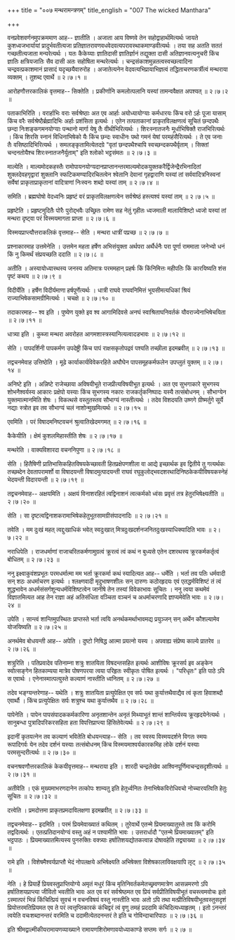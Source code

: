 +++
title = "००७ मन्थरामन्त्रणम्"
title_english = "007 The wicked Manthara"

+++


वनप्रवेशवर्णनमुपक्रममाण आह-- ज्ञातीति । अजाता आय विष्णवे तेन
सहोद्वाहार्थमित्यर्थः जायते कुशध्वजभार्यायां प्रादुर्भवतीत्यजा
प्रतिज्ञातरावणवधवेदवत्यपरावस्थाकमाण्डवीत्यर्थः । तया सह अतति सततं
गच्छतीत्यजाता मन्यरेत्यर्थः । यतः कैकेय्याः ज्ञातिदासी ज्ञातिर्ज्ञानं
तद्युक्ता दासी अतिज्ञानवत्यनुचरी किंच ज्ञातिः क्षत्रियजातिः सैव दासी अतः
सहोषिता मन्थरेत्यर्थः । चन्द्रसंकाशमुन्नतत्वस्वच्छत्वादिना
चन्द्रवत्प्रकाशमानं प्रासादं यदृच्छयैवारुरोह । अजातेत्यनेन
वेदवत्यभिप्रायाभिज्ञत्वं तद्धिताचरणकर्त्रीत्वं मन्थराया व्यक्तम् ।
तुशब्द एवार्थे  ॥  २।७।१  ॥   

  

आरोहणौत्तरकालिकं वृत्तमाह-- सिक्तेति । प्रकीर्णानि कमलोत्पलानि यस्यां
तामन्ववैक्षत अपश्यत्  ॥  २।७।२  ॥   

  

पताकाभिरिति । वरार्हाभिः वराः सर्वश्रेष्ठाः अत एव आर्हाः अयोध्यायोग्याः
कर्मधारयः किंच वरो ऽर्हः पूजा यासाम् किंच वरैः
सर्वश्रेष्ठैर्ब्रह्मादिभिः अर्हाः प्रशंसिता इत्यर्थः । एतेन तत्पताकानां
प्राकृतविलक्षणत्वं सूचितं छन्दपथैः छन्दा निःशङ्कगमनयोग्याः पन्थानो
मार्गा येषु तैः वीथीभिरित्यर्थः । शिरःस्नातजनैः मूर्धाभिषिक्तै
राजभिरित्यर्थः । किंच शिरसि स्नानं विधिनाभिषेको यैः किंच छन्दः स्वाधीनः
पथो गमनं येषां परमहंसैरित्यर्थः । ते एव जनाः तैः वसिष्ठादिभिरित्यर्थः ।
समलङ्कृतामित्येतदग्रे "वृतां छन्दपथैश्चापि स्वच्छन्दकपथैर्वृताम् ।
सिक्तां चन्दनतोयैश्च शिरःस्नातजनैर्युताम्" इति श्लोको भट्टसंमतः  ॥  २।७।३
 ॥   

  

माल्येति । माल्यमोदकहस्तैः
रामोपायनयोग्यदानप्राप्तानन्तरमाल्यमोदकयुक्तकरैर्द्विजेन्द्रैरभिनादितां
शुक्लदेवहगृद्वारां शुक्लानि स्फटिकमण्यादिरचितत्वेन श्वेतानि देवानां
गृहद्वाराणि यस्यां तां सर्ववादित्रनिस्वनां सर्वेषां प्राकृताप्राकृतानां
वादित्राणां निःस्वनः शब्दो यस्यां ताम्  ॥  २।७।४  ॥   

  

समिति । ब्रह्मघोषो वेदध्वनिः प्रहृष्टं वरं प्राकृतविलक्षणत्वेन
सर्वश्रेष्ठं हस्त्यश्वं यस्यां ताम्  ॥  २।७।५  ॥   

  

प्रहृष्टेति । प्रहृष्टमुदितैः पोरैः पुरोद्भवैः उच्छ्रितः रामेण सह नेतुं
गृहीतः ध्वजमाली मालाविशिष्टो ध्वजो यस्यां तां मन्थरा दृष्ट्वा परं
विस्मयमागता प्राप्ता  ॥  २।७।६  ॥   

  

विस्मयप्राप्त्यौत्तराकलिकं वृत्तमाह-- सेति । मन्थरा धात्रीं पप्रच्छ  ॥ 
२।७।७  ॥   

  

प्रश्नाकारमाह उत्तमेनेति । उत्तमेन महता हर्षेण अभिसंयुक्ता अर्थपरा
अर्थैर्धनैः परा पूर्णा राममाता जनेभ्यो धनं किं नु किमर्थं संप्रयच्छति
ददाति  ॥  २।७।८  ॥   

  

अतीति । अस्यायोध्यास्थस्य जनस्य अतिमात्रः परममहान् प्रहर्षः किं
किंनिमित्तः महीपतिः किं कारयिष्यति शंस पृष्टं कथय  ॥  २।७।९  ॥   

  

विदीर्येति । हर्षेण विदीर्यमाणा हर्षपूर्णेत्यर्थः । धात्री राघवे
राघवनिमित्तं भूयसीमत्यधिकां श्रियं राज्याभिषेकसामग्रीमित्यर्थः । चचक्षे
 ॥  २।७।१०  ॥   

  

तदाकारमाह-- श्व इति । पुष्येण युक्ते इव श्व आगामिदिवसे अनघं
स्वाश्रिताघनिवर्तकं यौवराज्येनाभिषेचयिता  ॥  २।७।११  ॥   

  

धात्र्या इति । कुब्जा मन्थरा अवरोहत आगमशास्त्रस्यानित्यत्वादडभावः  ॥ 
२।७।१२  ॥   

  

सेति । पापदर्शिनी पापकर्मण उपदेष्ट्री किंच पापं राक्षसकृतोपद्रवं पश्यति
तच्छीला इदमब्रवीत्  ॥  २।७।१३  ॥   

  

तद्वचनमेवाह उत्तिष्ठेति । मूढे कार्याकार्यविवेकरहिते अघौघेन
पापसमूहकर्मफलेन उपप्लुतं युक्तम्  ॥  २।७।१४  ॥   

  

अनिष्टे इति । अन्निष्टे राजेच्छाया अविषयीभूते राजप्रीत्यविषयीभूत
इत्यर्थः । अत एव सुभगाकारे सुभगस्य शोभनैश्वर्यस्य आकारः प्रक्षेपो यस्याः
किंच सुभगस्य नकारः राजकर्तृकनिष्पादः यस्यै तत्संबोधनम् । सौभाग्येन
युक्तमात्मानमिति शेषः । विकत्थसे वस्तुतस्तव सौभाग्यं नास्तीत्यर्थः ।
तदेव विशदयति उष्णगे ग्रीष्मर्तुगे सूर्ये नद्याः स्त्रोत इव तव सौभाग्यं
चलं नाशोन्मुखमित्यर्थः  ॥  २।७।१५  ॥   

  

एवमिति । परं विषादमनिष्टवचनं श्रुत्वातिखेदमगमत्  ॥  २।७।१६  ॥   

  

कैकेयीति । क्षेमं कुशलमिहास्तीति शेषः  ॥  २।७।१७  ॥   

  

मन्थरेति । वाक्यविशारदा वचननिपुणा  ॥  २।७।१८  ॥   

  

सेति । हितैषिणी प्रातिभासिकहितविषयकेच्छावती हितप्रक्षेपणशीला वा आद्ये
इच्छार्थक इव द्वितीये तु गत्यर्थकः तच्छब्देन देवतापरामर्शो वा विषादयन्ती
विषादमुत्पादयन्ती राघवं रघुकुलोद्भवदशरथादिनिष्ठकेकयीविषयकस्नेहं भेदयन्ती
विदारयन्ती  ॥  २।७।१९  ॥   

  

तद्वचनमेवाह-- अक्षयमिति । अक्षयं विनाशरहितं त्वद्विनाशनं त्वत्कर्मको
ध्वंसः प्रवृत्तं तत्र हेतुरभिषेक्ष्यतीति  ॥  २।७।२०  ॥   

  

सेति । सा दृष्टत्वद्विनाशकरामाभिषेकहेतुभूतसामग्रीसंपादनादिः  ॥  २।७।२१
 ॥   

  

तवेति । मम दुःखं महत् त्वद्दुःखाधिकं भवेत् स्वदुःखात्
मित्रदुःखदर्शनजनितदुःखस्याधिक्यादिति भावः  ॥  २।७।२२  ॥   

  

नराधिपेति । राजधर्माणां राजाचरितकर्मणामुग्रत्वं क्रूरत्वं त्वं कथं न
बुध्यसे एतेन दशरथस्य क्रूरकर्मकर्तृत्वं बोधितम्  ॥  २।७।२३  ॥   

  

ननु इक्ष्वाकुवंशप्रभूतः परमधर्मात्मा मम भर्ता क्रूरकर्मा कथं स्यादित्यत
आह-- धर्मेति । भर्ता तव पतिः धर्मवादी सन् शठः अधर्माचरण इत्यर्थः ।
श्लक्ष्णवादी मृदुभाषणशीलः सन् दारुणः कठोरहृदयः एवं एतद्धर्मविशिष्टं तं
त्वं शुद्धभावेन अधर्मसंसर्गशून्यधर्मविशिष्टत्वेन जानीषे तेन तस्यां
विवेकाभावः सूचितः । ननु त्वया कथमेवं विज्ञातमित्यत आह तेन राज्ञा अहं
अतिसंधिता वञ्चिता वञ्चनं च अधर्माचरणादि ज्ञाप्यमेवेति भावः  ॥  २।७।२४
 ॥   

  

उपेति । सान्त्वं शान्तिमुपस्थितः प्राप्तस्ते भर्ता त्वयि
अनर्थकमर्थाभावमद्य प्रयुञ्जन् सन् अर्थेन कौशल्यामेव योजयिष्यति  ॥  २।७।२५
 ॥   

  

अनर्थमेव बोधयन्ती आह-- अपेति । दुष्टो निषिद्ध आत्मा प्रयत्नो यस्य ।
अपवाह्य संप्रेष्य काल्ये प्रातरेव  ॥  २।७।२६  ॥   

  

शत्रुरिति । पतिप्रवादेव पतिनाम्ना शत्रुः शातयिता विषदन्तसहित इत्यर्थः
आशीविषः क्रूरसर्प इव अङ्केन स्वोत्सङ्गेन हितकाम्यया मात्रेव पोषणपरया
त्वया परिहृतः स्वीकृतः पोषित इत्यर्थः । "परिधृतः" इति पाठे ऽपि स एवार्थः
। एनेनास्मात्पत्युस्ते कल्याणं नास्तीति ध्वनितम्  ॥  २।७।२७  ॥   

  

तदेव भङ्ग्यन्तरेणाह-- यथेति । शत्रुः शातयिता प्रत्युपेक्षित एव सर्पः यथा
कुर्यात्तथैवाद्यैव त्वं कृता हिवाशब्दौ एवार्थौ । किंच प्रत्युपेक्षितः
सर्पः शत्रुश्च यथा कुर्यात्तथैव  ॥  २।७।२८  ॥   

  

पापेनेति । पापेन पापसंपादककर्मकारिणा अनृतशान्तेन अनृतं मिथ्याभूतं शान्तं
शान्तिर्यस्य क्रूरहृदयेनेत्यर्थः । सानुबन्धा पुत्रादिपरिकरसहिता हता
विपत्तिप्राप्त्या हिंसितेवेत्यर्थः  ॥  २।७।२९  ॥   

  

इदानीं कृतयत्नेन तव कल्याणं भवितेति बोधयन्त्याह-- सेति । तव स्वस्य
विस्मयदर्शने विगतः स्मयः रूपादिगर्वः येन तदेव दर्शनं यस्याः तत्संबोधनम्
किंच विस्मयमाश्वर्यकारकमिह लोके दर्शनं यस्याः परमसुन्दरीत्यर्थः  ॥ 
२।७।३०  ॥   

  

वचनश्रवणौत्तरकालिकं केकयीवृत्तमाह-- मन्थराया इति । शारदी चन्द्रलेखेव
आश्विनपूर्णिमाचन्द्रसदृशीत्यर्थः  ॥  २।७।३१  ॥   

  

अतीवेति । एकं मुख्यमाभरणदानेन तत्कोपः शाम्यतु इति हेतुर्ध्वनितः
तेनाभिषेकविरोधिवचो नोच्चारयत्विति हेतुः सूचितः  ॥  २।७।३२  ॥   

  

दत्त्वेति । प्रमदोत्तमा प्राकृतप्रमदाविलक्षणा इदमब्रवीत्  ॥  २।७।३३  ॥   

  

तद्वचनमेवाह-- इदमिति । परमं प्रियमेवाख्यातं कथितम् । तुरेवार्थे एतन्मे
प्रियमाख्यातुस्ते तव किं करोमि तद्वदित्यर्थः । एतत्प्रतिदानयोग्यं वस्तु
अहं न पश्यामीति भावः । उत्तरार्धादौ "एतन्मे प्रियमाख्यातम्" इति भट्टपाठः
। प्रियमाख्यातमित्यस्य पुनरुक्तिः वक्त्र्याः हर्षातिशयद्योतकत्वान्न
दोषावहेति तद्व्याख्या  ॥  २।७।३४  ॥   

  

रामे इति । विशेषमैश्वर्यप्राप्तौ भेदं नोपलक्षये अभिषेक्ष्यति अभिषेक्ता
विशेषकालाविवक्षयापि लृट्  ॥  २।७।३५  ॥   

  

नेति । हे प्रियार्हे प्रियवस्तुप्राप्तियोग्ये अमृतं मधुरं किंच
मृतिनिवर्तकमेतच्छ्रवणमात्रेण आसन्नमरणो ऽपि हर्षातिशयप्राप्त्या जीवितो
भवतीति भावः अत एव वरं सर्वश्रेष्ठमत एव प्रियं सर्वप्रीतिविषयीभूतं
वचस्त्वमवोचः इतो ऽस्मात्परं भिन्नं किंचित्प्रियं सुवचं न वचनविषयं वस्तु
नास्तीति भावः अतो ऽपि तथा मत्प्रीतिविषयीभूतवस्तुसदृशं
प्रियोत्तरमतिप्रियमत एव ते परं त्वत्तृप्तिकारकं कंचिद्वरं त्वं वृणु तमहं
प्रददामि कंचिदित्यध्याहृतम् । इतो ऽनन्तरं त्वयेति वचःशब्दानन्तरं वरमिति
च ददामीत्येतदनन्तरं ते इति च गोविन्दाचारिपाठः  ॥  २।७।३६  ॥   

  

इति श्रीमद्वाल्मीकीयरामायणव्याख्याने रामायणशिरोमणावयोध्याकाण्डे सप्तमः
सर्गः  ॥  २।७  ॥   

  

  


